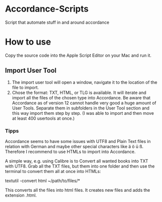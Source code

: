 # Accordance-Scripts
Script that automate stuff in and around accordance

# How to use
Copy the source code into the Apple Script Editor on your Mac and run it.

## Import User Tool
1. The import user tool will open a window, navigate it to the location of the file to import.
2. Chose the format: TXT, HTML, or TLG is available.
It will iterate and import all the files of the chosen type into Accordance.
Be aware that Accordance as of version 12 cannot handle very good a huge amount of User Tools.
Separate them in subfolders in the User Tool section and this way import them step by step.
(I was able to import and then move at least 400 usertools at once.)

### Tipps
Accordance seems to have some issues with UTF8 and Plain Text files in relation with German and maybe other special characters like ä ö ü ß.
Therefore I recommend to use HTMLs to import into Accordance.

A simple way, e.g. using Calibre is to Convert all wanted books into TXT with UTF8.
Grab all the TXT files, but them into one folder and then use the terminal to convert them all at once into HTMLs:

textutil -convert html ~/path/to/files/*

This converts all the files into html files. It creates new files and adds the extension .html.
